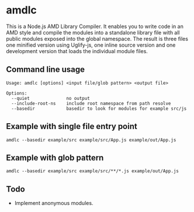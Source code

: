 amdlc
======
This is a Node.js AMD Library Compiler. It enables you to write code in an AMD style and compile the modules
into a standalone library file with all public modules exposed into the global namespace. The result is three files
one minified version using Uglify-js, one inline source version and one development version that loads the
individual module files.

Command line usage
-------------------
    Usage: amdlc [options] <input file/glob pattern> <output file>

    Options:
      --quiet              no output
      --include-root-ns    include root namespace from path resolve
      --basedir            basedir to look for modules for example src/js

Example with single file entry point
-------------------------------------
    amdlc --basedir example/src example/src/App.js example/out/App.js

Example with glob pattern
--------------------------
    amdlc --basedir example/src example/src/**/*.js example/out/App.js

Todo
-----
 * Implement anonymous modules.
